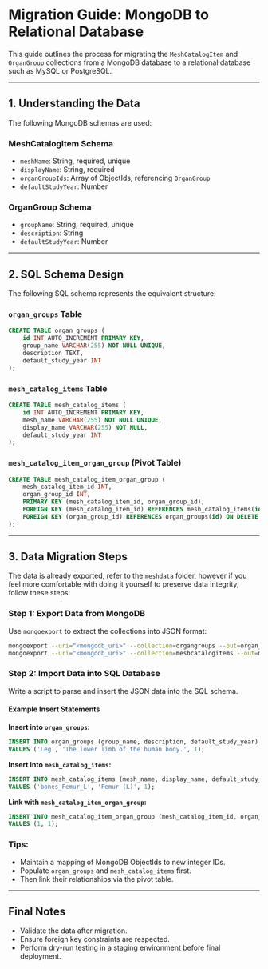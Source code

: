 # Migration Guide: MongoDB to Relational Database

This guide outlines the process for migrating the `MeshCatalogItem` and `OrganGroup` collections from a MongoDB database to a relational database such as MySQL or PostgreSQL.

---

## 1. Understanding the Data

The following MongoDB schemas are used:

### MeshCatalogItem Schema

* `meshName`: String, required, unique
* `displayName`: String, required
* `organGroupIds`: Array of ObjectIds, referencing `OrganGroup`
* `defaultStudyYear`: Number

### OrganGroup Schema

* `groupName`: String, required, unique
* `description`: String
* `defaultStudyYear`: Number

---

## 2. SQL Schema Design

The following SQL schema represents the equivalent structure:

### `organ_groups` Table

```sql
CREATE TABLE organ_groups (
    id INT AUTO_INCREMENT PRIMARY KEY,
    group_name VARCHAR(255) NOT NULL UNIQUE,
    description TEXT,
    default_study_year INT
);
```

### `mesh_catalog_items` Table

```sql
CREATE TABLE mesh_catalog_items (
    id INT AUTO_INCREMENT PRIMARY KEY,
    mesh_name VARCHAR(255) NOT NULL UNIQUE,
    display_name VARCHAR(255) NOT NULL,
    default_study_year INT
);
```

### `mesh_catalog_item_organ_group` (Pivot Table)

```sql
CREATE TABLE mesh_catalog_item_organ_group (
    mesh_catalog_item_id INT,
    organ_group_id INT,
    PRIMARY KEY (mesh_catalog_item_id, organ_group_id),
    FOREIGN KEY (mesh_catalog_item_id) REFERENCES mesh_catalog_items(id) ON DELETE CASCADE,
    FOREIGN KEY (organ_group_id) REFERENCES organ_groups(id) ON DELETE CASCADE
);
```

---

## 3. Data Migration Steps

The data is already exported, refer to the `meshdata` folder, however if you feel more comfortable with doing it yourself to preserve data integrity, follow these steps:

### Step 1: Export Data from MongoDB

Use `mongoexport` to extract the collections into JSON format:

```bash
mongoexport --uri="<mongodb_uri>" --collection=organgroups --out=organ_groups.json
mongoexport --uri="<mongodb_uri>" --collection=meshcatalogitems --out=mesh_catalog_items.json
```

### Step 2: Import Data into SQL Database

Write a script to parse and insert the JSON data into the SQL schema.

#### Example Insert Statements

**Insert into `organ_groups`:**

```sql
INSERT INTO organ_groups (group_name, description, default_study_year)
VALUES ('Leg', 'The lower limb of the human body.', 1);
```

**Insert into `mesh_catalog_items`:**

```sql
INSERT INTO mesh_catalog_items (mesh_name, display_name, default_study_year)
VALUES ('bones_Femur_L', 'Femur (L)', 1);
```

**Link with `mesh_catalog_item_organ_group`:**

```sql
INSERT INTO mesh_catalog_item_organ_group (mesh_catalog_item_id, organ_group_id)
VALUES (1, 1);
```

### Tips:

* Maintain a mapping of MongoDB ObjectIds to new integer IDs.
* Populate `organ_groups` and `mesh_catalog_items` first.
* Then link their relationships via the pivot table.

---

## Final Notes

* Validate the data after migration.
* Ensure foreign key constraints are respected.
* Perform dry-run testing in a staging environment before final deployment.
